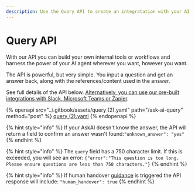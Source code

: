 ```yaml
---
description: Use the Query API to create an integratation with your AI agent.
---
```


# Query API

With our API you can build your own internal tools or workflows and harness the power of your AI agent wherever you want, however you want.

The API is powerful, but very simple. You input a question and get an answer back, along with the references/content used in the answer.

See full details of the API below. [Alternatively, you can use our pre-built integrations with Slack, Microsoft Teams or Zapier](../features/channels/).

{% openapi src="../.gitbook/assets/query (2).yaml" path="/ask-ai-query" method="post" %}
[query (2).yaml](<../.gitbook/assets/query (2).yaml>)
{% endopenapi %}

{% hint style="info" %}
If your AskAI doesn't know the answer, the API will return a field to confirm an answer wasn't found:`"unknown_answer": "yes"`
{% endhint %}

{% hint style="info" %}
The `query` field has a 750 character limit. If this is exceeded, you will see an error: `{"error":"This question is too long. Please ensure questions are less than 750 characters."}`
{% endhint %}

{% hint style="info" %}
If human handover [guidance](../features/improve/guidance.md) is triggered the API response will include: `"human_handover": true`
{% endhint %}
